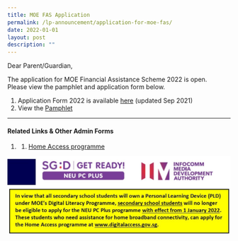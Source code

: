 ```yaml
---
title: MOE FAS Application
permalink: /lp-announcement/application-for-moe-fas/
date: 2022-01-01
layout: post
description: ""
---
```

<p>Dear Parent/Guardian,</p>
<p>The application for MOE Financial Assistance Scheme 2022 is open.<br />Please view the pamphlet and application form below.</p>
<ol>
<li>Application Form 2022 is available&nbsp;<a href="https://drive.google.com/file/d/18w4K31BvKiXkR5FuIg1aTJT2icgaOiz9/view?usp=sharing" target="_blank" rel="noopener noreferrer">here</a>&nbsp;(updated Sep 2021)</li>
<li>View the&nbsp;<a href="https://drive.google.com/file/d/1Qn1iJ8gigycUmR7dWfndmBMBx45eL6C5/view?usp=sharing" target="_blank" rel="noopener noreferrer">Pamphlet</a></li>
</ol>
<hr />
<h4><strong>Related Links &amp; Other Admin Forms</strong></h4>
<ol>
<li>
<ol>
<li><a href="https://www.digitalaccess.gov.sg/" target="_blank" rel="noopener noreferrer">Home Access programme</a></li>
</ol>
</li>
</ol>
<img src="/images/HomeAccessIMDA-1024x357.jpg">